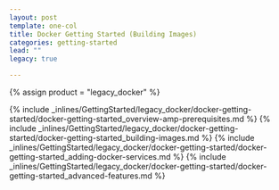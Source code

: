 ```yaml
---
layout: post
template: one-col
title: Docker Getting Started (Building Images)
categories: getting-started
lead: ""
legacy: true

---
```

{% assign product = "legacy_docker" %}


{% include _inlines/GettingStarted/legacy_docker/docker-getting-started/docker-getting-started_overview-amp-prerequisites.md %}
{% include _inlines/GettingStarted/legacy_docker/docker-getting-started/docker-getting-started_building-images.md %}
{% include _inlines/GettingStarted/legacy_docker/docker-getting-started/docker-getting-started_adding-docker-services.md %}
{% include _inlines/GettingStarted/legacy_docker/docker-getting-started/docker-getting-started_advanced-features.md %}
